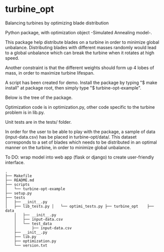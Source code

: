 # turbine_opt

Balancing turbines by optimizing blade distribution

Python package, with optimization object -Simulated Annealing model-.

This package help distribute blades on a turbine in order to minimize global
unbalance. Distributing blades with different masses randomly would lead
to a global unbalance which can break the turbine when it rotates at high
 speed.

Another constraint is that the different weights should form up 4 lobes of
mass, in order to maximize turbine lifespan.

A script has been created for demo. Install the package by typing
 "$ make install" at package root, then simply type "$ turbine-opt-example".

Below is the tree of the package. 

Optimization code is in optimization.py, other code specific to the
turbine problem is in lib.py.

Unit tests are in the tests/ folder.

In order for the user to be able to play with the package, a sample of data
(input-data.csv) has be placed in turbine-opt/data/. This dataset
corresponds to a set of blades which needs to be distributed in an optimal
manner on the turbine, in order to minimize global unbalance.

To DO: wrap model into web app (flask or django) to create user-friendly interface.


```
.
├── Makefile
├── README.md
├── scripts
│   └── turbine-opt-example
├── setup.py
├── tests
│   ├── __init__.py
│   ├── lib_tests.py │   └── optimi_tests.py ├── turbine_opt    ├── data
    │   ├── __init__.py
    │   ├── input-data.csv
    │   └── test_data
    │       ├── input-data.csv
    ├── __init__.py
    ├── lib.py
    ├── optimization.py
    └── version.txt

```
